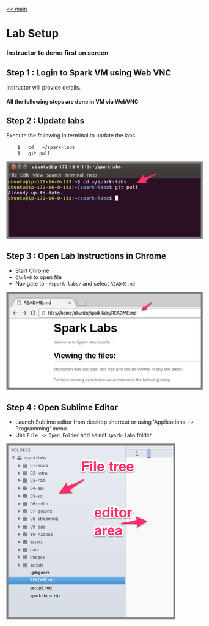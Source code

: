 <link rel='stylesheet' href='assets/main.css'/>

[<< main](README.md)

# Lab Setup

### Instructor to demo first on screen

## Step 1 : Login to Spark VM using Web VNC
Instructor will provide details.

#### All the following steps are done in VM via WebVNC

## Step 2 : Update labs
Execute the following in terminal to update the labs
```
    $   cd   ~/spark-labs
    $   git pull
```

<img src="images/setup1b.png" style="border: 5px solid grey ; max-width:100%;" />

## Step 3 : Open Lab Instructions in Chrome
* Start Chrome
* `Ctrl+0` to open file
* Navigate to `~/spark-labs/` and select `README.md`

<img src="images/setup1c.png" style="border: 5px solid grey ; max-width:100%;" />

## Step 4 : Open Sublime Editor
* Launch Sublime editor from desktop shortcut or using 'Applications --> Programming' menu
* Use `File -> Open Folder` and select `spark-labs` folder

<img src="images/setup1a.png" style="border: 5px solid grey ; max-width:100%;" />
